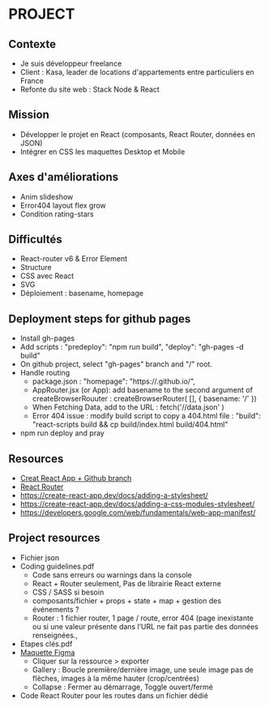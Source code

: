 # PROJECT

## Contexte

- Je suis développeur freelance
- Client : Kasa, leader de locations d'appartements entre particuliers en France
- Refonte du site web : Stack Node & React

## Mission

- Développer le projet en React (composants, React Router, données en JSON)
- Intégrer en CSS les maquettes Desktop et Mobile

## Axes d'améliorations

- Anim slideshow
- Error404 layout flex grow
- Condition rating-stars

## Difficultés

- React-router v6 & Error Element
- Structure
- CSS avec React
- SVG
- Déploiement : basename, homepage

## Deployment steps for github pages

- Install gh-pages
- Add scripts : "predeploy": "npm run build", "deploy": "gh-pages -d build"
- On github project, select "gh-pages" branch and "/" root.
- Handle routing
  - package.json : "homepage": "https://<username>.github.io/<project-repo>",
  - AppRouter.jsx (or App): add basename to the second argument of createBrowserRouuter : createBrowserRouter( [<routes>], { basename: '/<project-repo>' })
  - When Fetching Data, add <project-repo> to the URL : fetch('/<project-repo>/data.json' )
  - Error 404 issue : modify build script to copy a 404.html file : "build": "react-scripts build && cp build/index.html build/404.html"
- npm run deploy and pray

## Resources

- [Creat React App + Github branch](https://dev.to/kristenkinnearohlmann/basic-setup-for-create-react-app-1e3m)
- [React Router](https://reactrouter.com/en/main)
- https://create-react-app.dev/docs/adding-a-stylesheet/
- https://create-react-app.dev/docs/adding-a-css-modules-stylesheet/
- https://developers.google.com/web/fundamentals/web-app-manifest/

## Project resources

- Fichier json
- Coding guidelines.pdf
  - Code sans erreurs ou warnings dans la console
  - React + Router seulement, Pas de librairie React externe
  - CSS / SASS si besoin
  - composants/fichier + props + state + map + gestion des événements ?
  - Router : 1 fichier router, 1 page / route, error 404 (page inexistante ou si une valeur présente dans l’URL ne fait pas partie des données renseignées.,
- Etapes clés.pdf
- [Maquette Figma](https://www.figma.com/file/bAnXDNqRKCRRP8mY2gcb5p/UI-Design-Kasa-FR?node-id=4%3A1&t=uGuxfsom3TmlLbZy-0)
  - Cliquer sur la ressource > exporter
  - Gallery : Boucle première/dernière image, une seule image pas de flèches, images à la même hauter (crop/centrées)
  - Collapse : Fermer au démarrage, Toggle ouvert/fermé
- Code React Router pour les routes dans un fichier dédié
